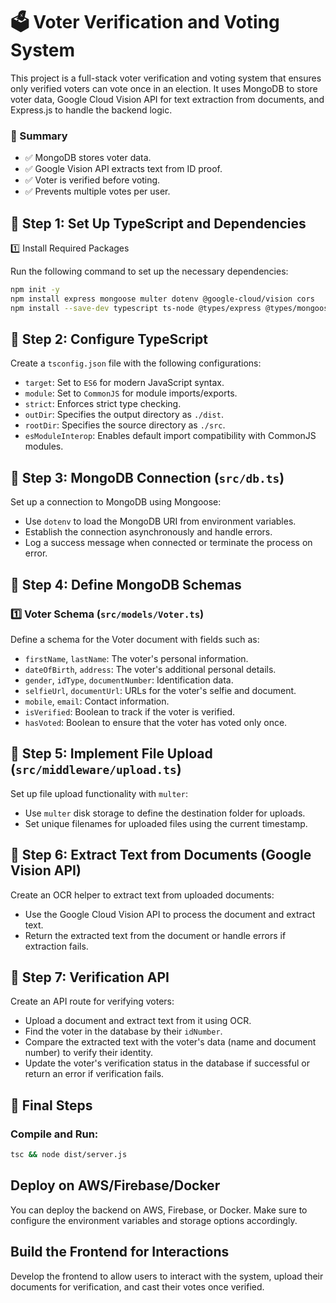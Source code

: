 # 🗳️ Voter Verification and Voting System

This project is a full-stack voter verification and voting system that ensures only verified voters can vote once in an election. It uses MongoDB to store voter data, Google Cloud Vision API for text extraction from documents, and Express.js to handle the backend logic.

### 🎯 Summary

- ✅ MongoDB stores voter data.
- ✅ Google Vision API extracts text from ID proof.
- ✅ Voter is verified before voting.
- ✅ Prevents multiple votes per user.

## 📌 Step 1: Set Up TypeScript and Dependencies

1️⃣ Install Required Packages

Run the following command to set up the necessary dependencies:

```bash
npm init -y
npm install express mongoose multer dotenv @google-cloud/vision cors
npm install --save-dev typescript ts-node @types/express @types/mongoose @types/multer @types/cors
```
## 📌 Step 2: Configure TypeScript

Create a `tsconfig.json` file with the following configurations:

- `target`: Set to `ES6` for modern JavaScript syntax.
- `module`: Set to `CommonJS` for module imports/exports.
- `strict`: Enforces strict type checking.
- `outDir`: Specifies the output directory as `./dist`.
- `rootDir`: Specifies the source directory as `./src`.
- `esModuleInterop`: Enables default import compatibility with CommonJS modules.

## 📌 Step 3: MongoDB Connection (`src/db.ts`)

Set up a connection to MongoDB using Mongoose:

- Use `dotenv` to load the MongoDB URI from environment variables.
- Establish the connection asynchronously and handle errors.
- Log a success message when connected or terminate the process on error.

## 📌 Step 4: Define MongoDB Schemas

### 1️⃣ Voter Schema (`src/models/Voter.ts`)

Define a schema for the Voter document with fields such as:

- `firstName`, `lastName`: The voter's personal information.
- `dateOfBirth`, `address`: The voter's additional personal details.
- `gender`, `idType`, `documentNumber`: Identification data.
- `selfieUrl`, `documentUrl`: URLs for the voter's selfie and document.
- `mobile`, `email`: Contact information.
- `isVerified`: Boolean to track if the voter is verified.
- `hasVoted`: Boolean to ensure that the voter has voted only once.

## 📌 Step 5: Implement File Upload (`src/middleware/upload.ts`)

Set up file upload functionality with `multer`:

- Use `multer` disk storage to define the destination folder for uploads.
- Set unique filenames for uploaded files using the current timestamp.

## 📌 Step 6: Extract Text from Documents (Google Vision API)

Create an OCR helper to extract text from uploaded documents:

- Use the Google Cloud Vision API to process the document and extract text.
- Return the extracted text from the document or handle errors if extraction fails.

## 📌 Step 7: Verification API

Create an API route for verifying voters:

- Upload a document and extract text from it using OCR.
- Find the voter in the database by their `idNumber`.
- Compare the extracted text with the voter's data (name and document number) to verify their identity.
- Update the voter's verification status in the database if successful or return an error if verification fails.

## 📌 Final Steps

### Compile and Run:

```bash
tsc && node dist/server.js
```
## Deploy on AWS/Firebase/Docker
You can deploy the backend on AWS, Firebase, or Docker. Make sure to configure the environment variables and storage options accordingly.

## Build the Frontend for Interactions
Develop the frontend to allow users to interact with the system, upload their documents for verification, and cast their votes once verified.
